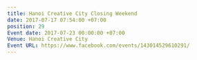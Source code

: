 ```yaml
---
title: Hanoi Creative City Closing Weekend
date: 2017-07-17 07:54:00 +07:00
position: 29
Event date: 2017-07-23 00:00:00 +07:00
Venue: Hanoi Creative City
Event URL: https://www.facebook.com/events/143014529610291/
---
```


